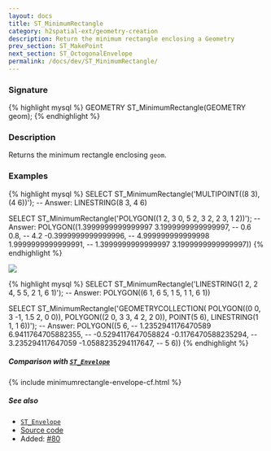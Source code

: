 ```yaml
---
layout: docs
title: ST_MinimumRectangle
category: h2spatial-ext/geometry-creation
description: Return the minimum rectangle enclosing a Geometry
prev_section: ST_MakePoint
next_section: ST_OctogonalEnvelope
permalink: /docs/dev/ST_MinimumRectangle/
---
```


### Signature

{% highlight mysql %}
GEOMETRY ST_MinimumRectangle(GEOMETRY geom);
{% endhighlight %}

### Description

Returns the minimum rectangle enclosing `geom`.

### Examples

{% highlight mysql %}
SELECT ST_MinimumRectangle('MULTIPOINT((8 3), (4 6))');
-- Answer: LINESTRING(8 3, 4 6)

SELECT ST_MinimumRectangle('POLYGON((1 2, 3 0, 5 2, 3 2, 2 3, 1 2))');
-- Answer: POLYGON((1.3999999999999997 3.1999999999999997,
--                  0.6 0.8,
--                  4.2 -0.3999999999999996,
--                  4.999999999999998 1.9999999999999991,
--                  1.3999999999999997 3.1999999999999997))
{% endhighlight %}

<img class="displayed" src="../ST_MinimumRectangle_1.png"/>

{% highlight mysql %}
SELECT ST_MinimumRectangle('LINESTRING(1 2, 2 4, 5 5, 2 1, 6 1)');
-- Answer: POLYGON((6 1, 6 5, 1 5, 1 1, 6 1))

SELECT ST_MinimumRectangle('GEOMETRYCOLLECTION(
                               POLYGON((0 0, 3 -1, 1.5 2, 0 0)),
                               POLYGON((2 0, 3 3, 4 2, 2 0)),
                               POINT(5 6),
                               LINESTRING(1 1, 1 6))');
-- Answer: POLYGON((5 6,
--                  1.2352941176470589 6.9411764705882355,
--                  -0.5294117647058824 -0.1176470588235294,
--                  3.235294117647059 -1.0588235294117647,
--                  5 6))
{% endhighlight %}

##### Comparison with [`ST_Envelope`](../ST_Envelope)

{% include minimumrectangle-envelope-cf.html %}

##### See also

* [`ST_Envelope`](../ST_Envelope)
* <a href="https://github.com/irstv/H2GIS/blob/master/h2spatial-ext/src/main/java/org/h2gis/h2spatialext/function/spatial/create/ST_MinimumRectangle.java" target="_blank">Source code</a>
* Added: <a href="https://github.com/irstv/H2GIS/pull/80" target="_blank">#80</a>
